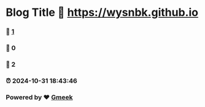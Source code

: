 # Blog Title :link: https://wysnbk.github.io 
### :page_facing_up: [1](https://wysnbk.github.io/tag.html) 
### :speech_balloon: 0 
### :hibiscus: 2 
### :alarm_clock: 2024-10-31 18:43:46 
### Powered by :heart: [Gmeek](https://github.com/Meekdai/Gmeek)
